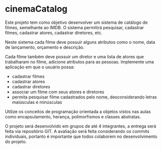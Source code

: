 # cinemaCatalog
Este projeto tem como objetivo desenvolver um sistema de catálogo de filmes, semelhante ao IMDB. O sistema permitirá pesquisar, cadastrar filmes, cadastrar atores,  cadastrar diretores, etc.


Neste sistema cada filme deve possuir alguns atributos como o nome, data de lançamento, orçamento e descrição.

Cada filme também deve possuir um diretor e uma lista de atores que trabalharam no filme, adicione atributos para as 
pessoas. Implemente uma aplicação em que o usuário possa:

* cadastrar filmes
* cadastrar atores
* cadastrar diretores
* associar um filme com seus atores e diretores
* permita pesquisar filme cadastrados pelo nome, desconsiderando letras maiúsculas e minúsculas


Utilize os conceitos de programação orientada a objetos vistos nas aulas como encapsulamento, herança, polimorfismos e
classes abstratas.

O projeto será desenvolvido em grupos de até 4 integrantes, a entrega será feita via repositório GIT. 
A avaliação será feita considerando os commits individuais, portanto é importante que todos colaborem no desenvolvimento do projeto.